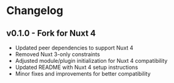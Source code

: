 # Changelog


## v0.1.0 - Fork for Nuxt 4

- Updated peer dependencies to support Nuxt 4
- Removed Nuxt 3-only constraints
- Adjusted module/plugin initialization for Nuxt 4 compatibility
- Updated README with Nuxt 4 setup instructions
- Minor fixes and improvements for better compatibility

